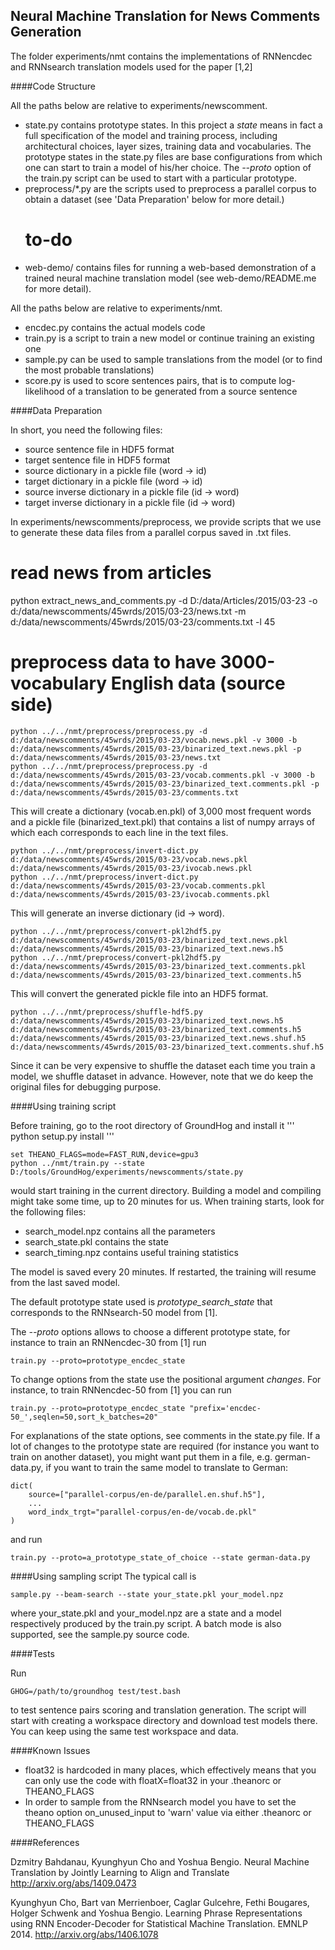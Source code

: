 Neural Machine Translation for News Comments Generation
--------------------------

The folder experiments/nmt contains the implementations of RNNencdec and
RNNsearch translation models used for the paper [1,2]

####Code Structure

All the paths below are relative to experiments/newscomment.
- state.py contains prototype states. In this project a *state* means in fact a
  full specification of the model and training process, including architectural
  choices, layer sizes, training data and vocabularies. The prototype states in
  the state.py files are base configurations from which one can start to train a
  model of his/her choice.  The *--proto* option of the train.py script can be
  used to start with a particular prototype.
- preprocess/*.py are the scripts used to preprocess a parallel corpus to obtain
  a dataset (see 'Data Preparation' below for more detail.)
  # to-do
- web-demo/ contains files for running a web-based demonstration of a trained
  neural machine translation model (see web-demo/README.me for more detail).

All the paths below are relative to experiments/nmt.
- encdec.py contains the actual models code
- train.py is a script to train a new model or continue training an existing one
- sample.py can be used to sample translations from the model (or to find the
  most probable translations)
- score.py is used to score sentences pairs, that is to compute log-likelihood
  of a translation to be generated from a source sentence

####Data Preparation

In short, you need the following files:
- source sentence file in HDF5 format
- target sentence file in HDF5 format
- source dictionary in a pickle file (word -> id)
- target dictionary in a pickle file (word -> id)
- source inverse dictionary in a pickle file (id -> word)
- target inverse dictionary in a pickle file (id -> word)

In experiments/newscomments/preprocess, we provide scripts that we use to generate these
data files from a parallel corpus saved in .txt files.

# read news from articles
python extract_news_and_comments.py -d D:/data/Articles/2015/03-23 -o d:/data/newscomments/45wrds/2015/03-23/news.txt -m d:/data/newscomments/45wrds/2015/03-23/comments.txt -l 45

# preprocess data to have 3000-vocabulary English data (source side)

```
python ../../nmt/preprocess/preprocess.py -d d:/data/newscomments/45wrds/2015/03-23/vocab.news.pkl -v 3000 -b d:/data/newscomments/45wrds/2015/03-23/binarized_text.news.pkl -p d:/data/newscomments/45wrds/2015/03-23/news.txt
python ../../nmt/preprocess/preprocess.py -d d:/data/newscomments/45wrds/2015/03-23/vocab.comments.pkl -v 3000 -b d:/data/newscomments/45wrds/2015/03-23/binarized_text.comments.pkl -p d:/data/newscomments/45wrds/2015/03-23/comments.txt
```
This will create a dictionary (vocab.en.pkl) of 3,000 most frequent words and a
pickle file (binarized_text.pkl) that contains a list of numpy arrays of which
each corresponds to each line in the text files.
```
python ../../nmt/preprocess/invert-dict.py d:/data/newscomments/45wrds/2015/03-23/vocab.news.pkl d:/data/newscomments/45wrds/2015/03-23/ivocab.news.pkl
python ../../nmt/preprocess/invert-dict.py d:/data/newscomments/45wrds/2015/03-23/vocab.comments.pkl d:/data/newscomments/45wrds/2015/03-23/ivocab.comments.pkl
```
This will generate an inverse dictionary (id -> word).
```
python ../../nmt/preprocess/convert-pkl2hdf5.py d:/data/newscomments/45wrds/2015/03-23/binarized_text.news.pkl d:/data/newscomments/45wrds/2015/03-23/binarized_text.news.h5
python ../../nmt/preprocess/convert-pkl2hdf5.py d:/data/newscomments/45wrds/2015/03-23/binarized_text.comments.pkl d:/data/newscomments/45wrds/2015/03-23/binarized_text.comments.h5
```
This will convert the generated pickle file into an HDF5 format.
```
python ../../nmt/preprocess/shuffle-hdf5.py d:/data/newscomments/45wrds/2015/03-23/binarized_text.news.h5 d:/data/newscomments/45wrds/2015/03-23/binarized_text.comments.h5 d:/data/newscomments/45wrds/2015/03-23/binarized_text.news.shuf.h5 d:/data/newscomments/45wrds/2015/03-23/binarized_text.comments.shuf.h5
```
Since it can be very expensive to shuffle the dataset each time you train a
model, we shuffle dataset in advance. However, note that we do keep the original
files for debugging purpose.

####Using training script

Before training, go to the root directory of GroundHog and install it
'''
python setup.py install
'''

```
set THEANO_FLAGS=mode=FAST_RUN,device=gpu3
python ../nmt/train.py --state D:/tools/GroundHog/experiments/newscomments/state.py
```
would start training in the current directory. Building a model and compiling
might take some time, up to 20 minutes for us. When training starts, look for
the following files:

- search_model.npz contains all the parameters
- search_state.pkl contains the state
- search_timing.npz contains useful training statistics

The model is saved every 20 minutes.  If restarted, the training will resume
from the last saved model.

The default prototype state used is *prototype_search_state* that corresponds to
the RNNsearch-50 model from [1].

The *--proto* options allows to choose a different prototype state, for instance
to train an RNNencdec-30 from [1] run
```
train.py --proto=prototype_encdec_state
```
To change options from the state use the positional argument *changes*. For
instance, to train RNNencdec-50 from [1] you can run
```
train.py --proto=prototype_encdec_state "prefix='encdec-50_',seqlen=50,sort_k_batches=20"
```
For explanations of the state options, see comments in the state.py file. If a
lot of changes to the prototype state are required (for instance you want to
train on another dataset), you might want put them in a file, e.g.
german-data.py, if you want to train the same model to translate to German:
```
dict(
    source=["parallel-corpus/en-de/parallel.en.shuf.h5"],
    ...
    word_indx_trgt="parallel-corpus/en-de/vocab.de.pkl"
)
```
and run
```
train.py --proto=a_prototype_state_of_choice --state german-data.py
```

####Using sampling script
The typical call is
```
sample.py --beam-search --state your_state.pkl your_model.npz
```
where your_state.pkl and your_model.npz are a state and a model respectively
produced by the train.py script.  A batch mode is also supported, see the
sample.py source code.

####Tests

Run
```
GHOG=/path/to/groundhog test/test.bash
```
to test sentence pairs scoring and translation generation. The script will start with creating
a workspace directory and download test models there. You can keep using the same test workspace
and data.

####Known Issues

- float32 is hardcoded in many places, which effectively means that you can only
  use the code with floatX=float32 in your .theanorc or THEANO_FLAGS
- In order to sample from the RNNsearch model you have to set the theano option on_unused_input to 'warn'
  value via either .theanorc or THEANO_FLAGS

####References

Dzmitry Bahdanau, Kyunghyun Cho and Yoshua Bengio.
Neural Machine Translation by Jointly Learning to Align and Translate
http://arxiv.org/abs/1409.0473

Kyunghyun Cho, Bart van Merrienboer, Caglar Gulcehre, Fethi Bougares, Holger Schwenk and Yoshua Bengio.
Learning Phrase Representations using RNN Encoder-Decoder for Statistical Machine Translation.
EMNLP 2014. http://arxiv.org/abs/1406.1078

